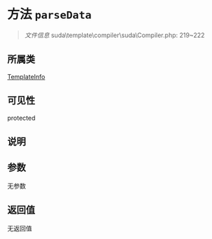 # 方法 `parseData`

> *文件信息* suda\template\compiler\suda\Compiler.php: 219~222

## 所属类 

[TemplateInfo](../TemplateInfo.md)

## 可见性

 protected 

## 说明



## 参数


无参数


## 返回值

无返回值
